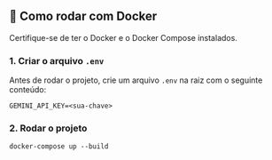 ## 🚀 Como rodar com Docker

Certifique-se de ter o Docker e o Docker Compose instalados.

### 1. Criar o arquivo `.env`

Antes de rodar o projeto, crie um arquivo `.env` na raiz com o seguinte conteúdo:

```env
GEMINI_API_KEY=<sua-chave>

```

### 2. Rodar o projeto 

```
docker-compose up --build
```
